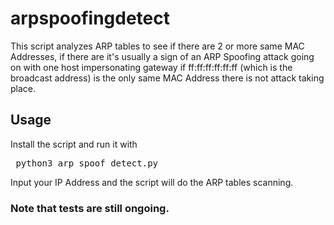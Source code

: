 # arpspoofingdetect
This script analyzes ARP tables to see if there are 2 or more same MAC Addresses, if there are it's usually a sign of an ARP Spoofing attack going on with one host impersonating gateway if ff:ff:ff:ff:ff:ff (which is the broadcast address) is the only same MAC Address there is not attack taking place.

## Usage
Install the script and run it with 
<pre> python3 arp_spoof_detect.py </pre>
Input your IP Address and the script will do the ARP tables scanning. 

### Note that tests are still ongoing.
